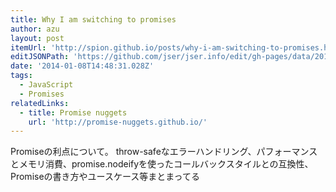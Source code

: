 ```yaml
---
title: Why I am switching to promises
author: azu
layout: post
itemUrl: 'http://spion.github.io/posts/why-i-am-switching-to-promises.html'
editJSONPath: 'https://github.com/jser/jser.info/edit/gh-pages/data/2014/01/index.json'
date: '2014-01-08T14:48:31.028Z'
tags:
  - JavaScript
  - Promises
relatedLinks:
  - title: Promise nuggets
    url: 'http://promise-nuggets.github.io/'
---
```

Promiseの利点について。
throw-safeなエラーハンドリング、パフォーマンスとメモリ消費、promise.nodeifyを使ったコールバックスタイルとの互換性、Promiseの書き方やユースケース等まとまってる

